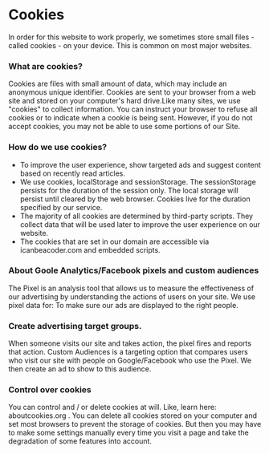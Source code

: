 # Cookies
In order for this website to work properly, we sometimes store small files - called cookies - on your device. This is common on most major websites.

### What are cookies?
Cookies are files with small amount of data, which may include an anonymous unique identifier. Cookies are sent to your browser from a web site and stored on your computer's hard drive.Like many sites, we use "cookies" to collect information. You can instruct your browser to refuse all cookies or to indicate when a cookie is being sent. However, if you do not accept cookies, you may not be able to use some portions of our Site.

### How do we use cookies?
- To improve the user experience, show targeted ads and suggest content based on recently read articles.
- We use cookies, localStorage and sessionStorage. The sessionStorage persists for the duration of the session only. The local storage will persist until cleared by the web browser. Cookies live for the duration specified by our service.
- The majority of all cookies are determined by third-party scripts. They collect data that will be used later to improve the user experience on our website.
- The cookies that are set in our domain are accessible via icanbeacoder.com and embedded scripts.

### About Goole Analytics/Facebook pixels and custom audiences
The Pixel is an analysis tool that allows us to measure the effectiveness of our advertising by understanding the actions of users on your site. We use pixel data for:
To make sure our ads are displayed to the right people.

### Create advertising target groups.
When someone visits our site and takes action, the pixel fires and reports that action. Custom Audiences is a targeting option that compares users who visit our site with people on Google/Facebook who use the Pixel. We then create an ad to show to this audience.

### Control over cookies

You can control and / or delete cookies at will. Like, learn here: aboutcookies.org . You can delete all cookies stored on your computer and set most browsers to prevent the storage of cookies. But then you may have to make some settings manually every time you visit a page and take the degradation of some features into account.
